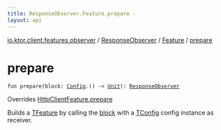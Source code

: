```yaml
---
title: ResponseObserver.Feature.prepare - 
layout: api
---
```


<div class='api-docs-breadcrumbs'><a href="../../index.html">io.ktor.client.features.observer</a> / <a href="../index.html">ResponseObserver</a> / <a href="index.html">Feature</a> / <a href="./prepare.html">prepare</a></div>

# prepare

<div class="signature"><code><span class="keyword">fun </span><span class="identifier">prepare</span><span class="symbol">(</span><span class="parameterName" id="io.ktor.client.features.observer.ResponseObserver.Feature$prepare(kotlin.Function1((io.ktor.client.features.observer.ResponseObserver.Config, kotlin.Unit)))/block">block</span><span class="symbol">:</span>&nbsp;<a href="../-config/index.html"><span class="identifier">Config</span></a><span class="symbol">.</span><span class="symbol">(</span><span class="symbol">)</span>&nbsp;<span class="symbol">-&gt;</span>&nbsp;<a href="https://kotlinlang.org/api/latest/jvm/stdlib/kotlin/-unit/index.html"><span class="identifier">Unit</span></a><span class="symbol">)</span><span class="symbol">: </span><a href="../index.html"><span class="identifier">ResponseObserver</span></a></code></div>

Overrides <a href="../../../io.ktor.client.features/-http-client-feature/prepare.html">HttpClientFeature.prepare</a>

Builds a <a href="#">TFeature</a> by calling the <a href="prepare.html#io.ktor.client.features.observer.ResponseObserver.Feature$prepare(kotlin.Function1((io.ktor.client.features.observer.ResponseObserver.Config, kotlin.Unit)))/block">block</a> with a <a href="#">TConfig</a> config instance as receiver.

